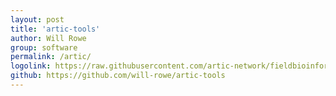 ```yaml
---
layout: post
title: 'artic-tools'
author: Will Rowe
group: software
permalink: /artic/
logolink: https://raw.githubusercontent.com/artic-network/fieldbioinformatics/master/docs/artic-logo.png
github: https://github.com/will-rowe/artic-tools
---
```

